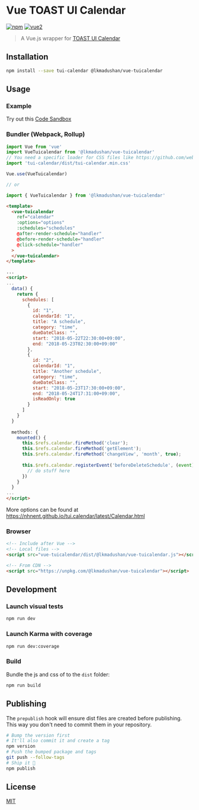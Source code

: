 # Vue TOAST UI Calendar

[![npm](https://img.shields.io/npm/v/@lkmadushan/vue-tuicalendar.svg)](https://www.npmjs.com/package/@lkmadushan/vue-tuicalendar) [![vue2](https://img.shields.io/badge/vue-2.x-brightgreen.svg)](https://vuejs.org/)

> A Vue.js wrapper for [TOAST UI Calendar](http://ui.toast.com/tui-calendar)

## Installation

```bash
npm install --save tui-calendar @lkmadushan/vue-tuicalendar
```

## Usage

### Example 

Try out this [Code Sandbox](https://codesandbox.io/s/0wm308qol)

### Bundler (Webpack, Rollup)

```js
import Vue from 'vue'
import VueTuicalendar from '@lkmadushan/vue-tuicalendar'
// You need a specific loader for CSS files like https://github.com/webpack/css-loader
import 'tui-calendar/dist/tui-calendar.min.css'

Vue.use(VueTuicalendar)

// or

import { VueTuicalendar } from '@lkmadushan/vue-tuicalendar'
```

```html
<template>
  <vue-tuicalendar
    ref="calendar"
    :options="options"
    :schedules="schedules"
    @after-render-schedule="handler"
    @before-render-schedule="handler"
    @click-schedule="handler"
  >
  </vue-tuicalendar>
</template>

...
<script>
...
  data() {
    return {
      schedules: [
        {
          id: "1",
          calendarId: "1",
          title: "A schedule",
          category: "time",
          dueDateClass: "",
          start: "2018-05-22T22:30:00+09:00",
          end: "2018-05-23T02:30:00+09:00"
        },
        {
          id: "2",
          calendarId: "1",
          title: "Another schedule",
          category: "time",
          dueDateClass: "",
          start: "2018-05-23T17:30:00+09:00",
          end: "2018-05-24T17:31:00+09:00",
          isReadOnly: true
        }
      ]
    }
  }
  
  methods: {
    mounted() {
      this.$refs.calendar.fireMethod('clear');
      this.$refs.calendar.fireMethod('getElement');
      this.$refs.calendar.fireMethod('changeView', 'month', true);
      
      this.$refs.calendar.registerEvent('beforeDeleteSchedule', (event) {
        // do stuff here
      })
    }
  }
...
</script>
```

More options can be found at https://nhnent.github.io/tui.calendar/latest/Calendar.html

### Browser

```html
<!-- Include after Vue -->
<!-- Local files -->
<script src="vue-tuicalendar/dist/@lkmadushan/vue-tuicalendar.js"></script>

<!-- From CDN -->
<script src="https://unpkg.com/@lkmadushan/vue-tuicalendar"></script>
```

## Development

### Launch visual tests

```bash
npm run dev
```

### Launch Karma with coverage

```bash
npm run dev:coverage
```

### Build

Bundle the js and css of to the `dist` folder:

```bash
npm run build
```


## Publishing

The `prepublish` hook will ensure dist files are created before publishing. This
way you don't need to commit them in your repository.

```bash
# Bump the version first
# It'll also commit it and create a tag
npm version
# Push the bumped package and tags
git push --follow-tags
# Ship it 🚀
npm publish
```

## License

[MIT](http://opensource.org/licenses/MIT)
